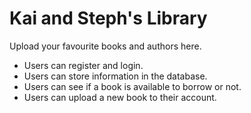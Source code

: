 # Kai and Steph's Library

Upload your favourite books and authors here.

- Users can register and login.
- Users can store information in the database.
- Users can see if a book is available to borrow or not.
- Users can upload a new book to their account.